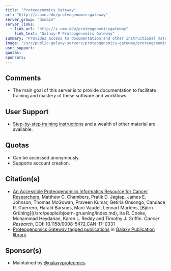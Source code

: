 ```yaml
---
title: "Proteogenomics Gateway"
url: "http://z.umn.edu/proteogenomicsgateway"
server_group: "domain"
server_links: 
  - link_url: "http://z.umn.edu/proteogenomicsgateway"
    link_text: "Galaxy-P Proteogenomics Gateway"
summary: "Provides access to documentation and other instructional materials, and an opportunity for hands-on training using example datasets and optimized proteogenomics workflows. The main goal of this server is to provide documentation to facilitate training and mastery of these software and workflows."
image: "/src/public-galaxy-servers/proteogenomics-gateway/proteogenomics-landing-400.png"
user_support: 
quotas: 
sponsors: 
---
```


## Comments

* The main goal of this server is to provide documentation to facilitate training and mastery of these software and workflows.

## User Support

* [Step-by-step training instructions](http://z.umn.edu/accessusegalaxyporg) and a wealth of other material are available.

## Quotas

* Can be accessed anonymously.
* Supports account creation.

## Citation(s)

* [An Accessible Proteogenomics Informatics Resource for Cancer Researchers](http://cancerres.aacrjournals.org/content/77/21/e43.long), Matthew C. Chambers, Pratik D. Jagtap, James E. Johnson, Thomas McGowan, Praveen Kumar, Getiria Onsongo, Candace R. Guerrero, Harald Barsnes, Marc Vaudel, Lennart Martens, [Björn Grüning]((/src/people/bjoern-gruening/index.md), Ira R. Cooke, Mohammad Heydarian, Karen L. Reddy and Timothy J. Griffin. *Cancer Research*, DOI: 10.1158/0008-5472.CAN-17-0331
* [Proteogenomics Gateway tagged publications](https://www.zotero.org/groups/1732893/galaxy/items/tag/%3EProteogenomics%20Gateway) in [Galaxy Publication library](/src/publication-library/index.md).

## Sponsor(s)

* Maintained by [@galaxyproteomics](https://github.com/galaxyproteomics)
